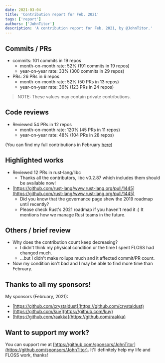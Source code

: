 ```yaml
---
date: 2021-03-04
title: 'Contribution report for Feb. 2021'
tags: ['report']
authors: ['JohnTitor']
description: 'A contribution report for Feb. 2021, by @JohnTitor.'
---
```


## Commits / PRs

- commits: 101 commits in 19 repos
  - month-on-month rate: 52% (191 commits in 19 repos)
  - year-on-year rate: 33% (300 commits in 29 repos)
- PRs: 26 PRs in 6 repos
  - month-on-month rate: 52% (50 PRs in 13 repos)
  - year-on-year rate: 36% (123 PRs in 24 repos)

> NOTE: These values may contain private contributions.

## Code reviews

- Reviewed 54 PRs in 12 repos
  - month-on-month rate: 120% (45 PRs in 11 repos)
  - year-on-year rate: 48% (104 PRs in 28 repos)

(You can find my full contributions in February [here](https://github.com/JohnTitor?tab=overview&from=2021-02-01&to=2021-02-28))

## Highlighted works

- Reviewed 12 PRs in rust-lang/libc
  - Thanks all the contributors, libc v0.2.87 which includes them should be available now!
- [https://github.com/rust-lang/www.rust-lang.org/pull/1445](https://github.com/rust-lang/www.rust-lang.org/pull/1445)
  - Did you know that the governance page shew the 2019 roadmap until recently?
  - Please check Rust's 2021 roadmap if you haven't read it :) It mentions how we manage Rust teams in the future.

## Others / brief review

- Why does the contribution count keep decreasing?
  - I didn't think my physical condition or the time I spent FLOSS had changed much.
  - ...but I didn't make rollups much and it affected commit/PR count.
- Now my condition isn't bad and I may be able to find more time than February.

## Thanks to all my sponsors!

My sponsors (February, 2021):

- [https://github.com/crystaldust](https://github.com/crystaldust)
- [https://github.com/kuy](https://github.com/kuy)
- [https://github.com/raakka](https://github.com/raakka)

## Want to support my work?

You can support me at [https://github.com/sponsors/JohnTitor](https://github.com/sponsors/JohnTitor).
It'll definitely help my life and FLOSS work, thanks!
